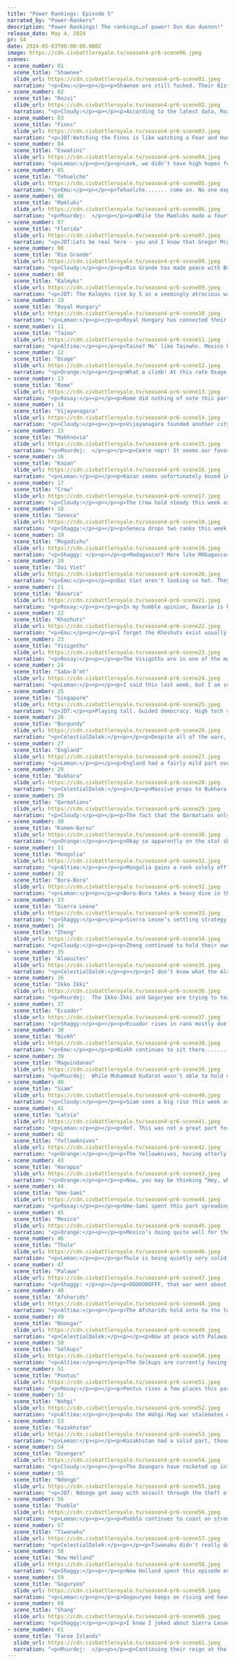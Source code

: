 ```yaml
---
title: "Power Rankings: Episode 5"
narrated_by: "Power-Rankers"
description: "Power Rankings! The rankings…of power! Dun dun dunnnn!"
release_date: May 4, 2024
pr: S4
date: 2024-05-03T00:00:00.000Z
image: https://cdn.civbattleroyale.tv/season4-pr6-scene06.jpeg
scenes:
- scene_number: 01
  scene_title: "Shawnee"
  slide_url: https://cdn.civbattleroyale.tv/season4-pr6-scene01.jpeg
  narration: "<p>Emu:</p><p></p><p>Shawnee are still fucked. Their 61st ranking is nearly unanimous, and we all agree they're dead the first time a serious war comes around.  Their situation is not changing, has not changed, and will never change until the moment they're plowed under. If they're not the first to die it'll be a stroke of luck.</p>"
- scene_number: 02
  scene_title: "Rozvi"
  slide_url: https://cdn.civbattleroyale.tv/season4-pr6-scene02.jpeg
  narration: "<p>Cloudy:</p><p></p><p>According to the latest data, Rozvi still sucks. </p>"
- scene_number: 03
  scene_title: "Finns"
  slide_url: https://cdn.civbattleroyale.tv/season4-pr6-scene03.jpeg
  narration: "<p>JDT:Watching the Finns is like watching a Fear and Hunger playthrough where someone just runs over a nail in the second room multiple times and slowly dies of tetanus after having to amputate both legs. </p>"
- scene_number: 04
  scene_title: "Eswatini"
  slide_url: https://cdn.civbattleroyale.tv/season4-pr6-scene04.jpeg
  narration: "<p>Leman:</p><p></p><p>Look, we didn’t have high hopes for Eswatini, but our hopes were higher than this.</p>"
- scene_number: 05
  scene_title: "Tehuelche"
  slide_url: https://cdn.civbattleroyale.tv/season4-pr6-scene05.jpeg
  narration: "<p>Emu:</p><p></p><p>Tehuelche....... come on. No one expected much from you in the first place, but that just makes this all the more embarrassing. What are you doing. Where is your production going. Why are your stats like that. Please do ANYTHING. The bar was and is so low. Eh, you're fucked anyway. Someone has to be forgettable.</p>"
- scene_number: 06
  scene_title: "Mamluks"
  slide_url: https://cdn.civbattleroyale.tv/season4-pr6-scene06.jpeg
  narration: "<p>Msurdej:  </p><p></p><p>While the Mamluks made a fourth city, it wasn’t the “WOW” factor the PRs were hoping for as their third city had been. Mansoura is a paltry city smack dab in the Sahara, and won’t be much use to them for ages. Worse still, they are now at war with Pontus, which could cause them to lose a city or two.</p>"
- scene_number: 07
  scene_title: "Florida"
  slide_url: https://cdn.civbattleroyale.tv/season4-pr6-scene07.jpeg
  narration: "<p>JDT:Lets be real here - you and I know that Gregor Mcgregor ain’t in the game no more. He’s not even in Miami Beach or somewhere good like that, he took your money and ran to Galveston, where he’ll probably be more boxed in than he already is. </p>"
- scene_number: 08
  scene_title: "Rio Grande"
  slide_url: https://cdn.civbattleroyale.tv/season4-pr6-scene08.jpeg
  narration: "<p>Cloudy:</p><p></p><p>Rio Grande has made peace with Bora-Bora without losing any cities. Big win!</p>"
- scene_number: 09
  scene_title: "Kalmyks"
  slide_url: https://cdn.civbattleroyale.tv/season4-pr6-scene09.jpeg
  narration: "<p>JDT: The Kalmyks rise by 5 as a seemingly atrocious war against Pontus ends in white peace and a settler of theirs waffles about with a bit of leeway to settle. They’ve decided to try to take their hubris against Makhnovia, a war that will probably end in a stalemate given that they are roughly equal to Makhnovia on units, but the future isn’t looking quite as bleak for them as we thought it was. Don’t get it twisted though, it's still bleak. Just not a solar eclipse. </p>"
- scene_number: 10
  scene_title: "Royal Hungary"
  slide_url: https://cdn.civbattleroyale.tv/season4-pr6-scene10.jpeg
  narration: "<p>Leman:</p><p></p><p>Royal Hungary has connected their cities and stopped starving their citizens. They still suck.</p>"
- scene_number: 11
  scene_title: "Taino"
  slide_url: https://cdn.civbattleroyale.tv/season4-pr6-scene11.jpeg
  narration: "<p>Altima:</p><p></p><p>Taino? Mo’ like Tainwho. Mexico has at least provided them an interesting opportunity—the Taino have a navy, and the Mexicans don’t, so the recent Mexican settles are open goals so long as the Taino at least take a shot. Which, judging by the past, they won’t, but hey.</p>"
- scene_number: 12
  scene_title: "Osage"
  slide_url: https://cdn.civbattleroyale.tv/season4-pr6-scene12.jpeg
  narration: "<p>Orange:</p><p></p><p>What a climb! At this rate Osage will be in first in uhhhhhhhh 13 parts. Keep it up!</p><p></p><p>Pueblo making peace is a saving grace for Osage, maybe now they will have a chance to get their bearings, maybe settle a bit, who knows. They’re safe for now, and that’s all that matters, well that and that they’re still stronger than Shawnee.</p>"
- scene_number: 13
  scene_title: "Rome"
  slide_url: https://cdn.civbattleroyale.tv/season4-pr6-scene13.jpeg
  narration: "<p>Rosay:</p><p></p><p>Rome did nothing of note this part, except likely failing to settle a single city in North Africa. When it becomes official and all of the Mediterranean coast is occupied however, buckle up because it's only downhill from here.</p>"
- scene_number: 14
  scene_title: "Vijayanagara"
  slide_url: https://cdn.civbattleroyale.tv/season4-pr6-scene14.jpeg
  narration: "<p>Cloudy:</p><p></p><p>Vijayanagara founded another city off screen this week, bringing them to four, which is still extremely shitty compared to damn near everyone else. They’re also trying to force their army around Harappa somehow to do god knows what. They’re just lucky Siam didn’t use those two settlers that were hanging around by Sri Lanka earlier, or else we’d have ranked them even lower.</p>"
- scene_number: 15
  scene_title: "Makhnovia"
  slide_url: https://cdn.civbattleroyale.tv/season4-pr6-scene15.jpeg
  narration: "<p>Msurdej:  </p><p></p><p>Святе чорт! It seems our favorite anarchist isn’t going down as easily as we thought. Ekaterinoslav and Rezekne are solidly in control of Makhnovia, giving Nestor a solid core again. But he’s not out of the woods yet. The Kalmyks have moved against him, putting him in a two front war. Once he does that though, he’ll be in a far better position to bring anarchy to the cylinder. </p>"
- scene_number: 16
  scene_title: "Kazan"
  slide_url: https://cdn.civbattleroyale.tv/season4-pr6-scene16.jpeg
  narration: "<p>Leman:</p><p></p><p>Kazan seems unfortunately boxed in now. Latvia, despite losing cities to Makhnovia, has settled a lot of the territory that I had hoped Kazan would be able to snap up. Given that, I think it’s gonna be hard for Kazan to really settle more than a couple more cities, and when you’re neighbors with Kazakhstan and Latvia, that sounds like a big problem to me.</p>"
- scene_number: 17
  scene_title: "Crow"
  slide_url: https://cdn.civbattleroyale.tv/season4-pr6-scene17.jpeg
  narration: "<p>Cloudy:</p><p></p><p>The Crow hold steady this week as they peace out with the Yellowknives and send some settlers east. Their status is kind of in limbo right now, because they haven’t actually settled, and they still only have a pathetic four cities, but if they do start settling eastern Canada they might be in a much better position. No new Faroe cities have popped up, and Seneca is still shit, so their only competition seems to be, oddly enough, Thule. Anyway, there are a lot of random elements factoring into Crow’s future right now, so we’re going to wait and see before we move them.</p>"
- scene_number: 18
  scene_title: "Seneca"
  slide_url: https://cdn.civbattleroyale.tv/season4-pr6-scene18.jpeg
  narration: "<p>Shaggy:</p><p></p><p>Seneca drops two ranks this week as their war with Osage “rages” on. It’s mostly just skirmishes in the Tennessee/Kentucky area at this point. Shawnee is doing a great job of being an early game rump state sitting in the middle of the action and kind of hindering it. Good job, Shawnee, Cornplanter owes you all a drink.</p>"
- scene_number: 19
  scene_title: "Mogadishu"
  slide_url: https://cdn.civbattleroyale.tv/season4-pr6-scene19.jpeg
  narration: "<p>Shaggy: </p><p></p><p>Madagascar? More like MOGagascar (I'll see myself out). Yes, they have finally settled everyone's favorite south African island landmass and will use it as a springboard to dominate the Indian Ocean... or at least I can hope that's what they want to do. They've proven to be quite useless in wars on land with their neighbors so far, maybe some seafaring violence towards someone further away could be the kick in the pants that they need.</p>"
- scene_number: 20
  scene_title: "Dai Viet"
  slide_url: https://cdn.civbattleroyale.tv/season4-pr6-scene20.jpeg
  narration: "<p>Emu:</p><p></p><p>Dai Viet aren't looking so hot. They're not doing *badly* per se, but we find ourselves at the stage of the game where civs like this are getting crowded out by competitors that are just..... better. Siam, Maguindano, Zheng...... They're just straight up outmatched on every side. That's not saying a turnaround is impossible, or even unlikely, but a turnaround of some sort is definitely needed if they want to be anything at all, let alone a Trung repeat.</p>"
- scene_number: 21
  scene_title: "Bavaria"
  slide_url: https://cdn.civbattleroyale.tv/season4-pr6-scene21.jpeg
  narration: "<p>Rosay:</p><p></p><p>In my humble opinion, Bavaria is kind of slept on. Now are they good? Don't make me laugh. But they do have actual options at least compared to the rest of their little league of a region. With Royal Hungary having to divert troops to Latvia, Bavaria has an opening to take some of those border cities off of them. Their situation to the west isn't all that bad either, with Burgundy having to hold back England making a second possible expansion opportunity. With that said Bavaria has 3 ways to improve their current position: going east, going west, and using the opportunity to gain a small science lead. If I had to choose, I'd personally go with option 2, but there's nothing wrong with 3 if Bavaria thinks it doesn't have the opening.</p>"
- scene_number: 22
  scene_title: "Khoshuts"
  slide_url: https://cdn.civbattleroyale.tv/season4-pr6-scene22.jpeg
  narration: "<p>Emu:</p><p></p><p>I forget the Khoshuts exist usually. They're a lot worse and less interesting than anyone else in the area. I don't even really have a whole lot to say about them. They were barely even *in* this episode. Anyway, they're fucked. Or maybe not, I didn't pay enough attention to them to say for sure.</p>"
- scene_number: 23
  scene_title: "Visigoths"
  slide_url: https://cdn.civbattleroyale.tv/season4-pr6-scene23.jpeg
  narration: "<p>Rosay:</p><p></p><p>The Visigoths are in one of the most unfortunate positions right now, as despite their decent enough stats they have literally nowhere to grow. Like I guess Burgundy is an option just due to Western Europe being relatively weak but even then it's an uphill battle and, oh what's that? They lost a city to Burgundy despite being in a better position? Huh, well damn welcome to mediocrity I guess, Visi.</p>"
- scene_number: 24
  scene_title: "Saba-D’mt"
  slide_url: https://cdn.civbattleroyale.tv/season4-pr6-scene24.jpeg
  narration: "<p>Leman:</p><p></p><p>I said this last week, but I am so impressed by Saba’s recovery after what was one of the worst opening episodes. Their stats, especially science, leave a lot to be desired but there’s more than enough potential here for Saba to grow into a decent regional power and rival Ndongo and its other neighbors.</p>"
- scene_number: 25
  scene_title: "Singapore"
  slide_url: https://cdn.civbattleroyale.tv/season4-pr6-scene25.jpeg
  narration: "<p>JDT:</p><p>Playing tall. Guided democracy. High tech yield and cultural diversity. Being fairly peaceful in the middle of the Molucca straits. Yep, Lee Kwan Yew is in the house. Singapore is literally larping right now, and we all know that will probably lead to mass mediocrity given that their current stats aren’t even that good. They did show signs of aggression with their assault on Dai Viet, but it's not very likely that they can take Bac Giang given that it's an inland city. Maybe it's time they hold some Teh Tarik talks and reconsider their objectives?</p>"
- scene_number: 26
  scene_title: "Burgundy"
  slide_url: https://cdn.civbattleroyale.tv/season4-pr6-scene26.jpeg
  narration: "<p>CelestialDalek:</p><p></p><p>Despite all of the wars, Burgundy is doing acceptable. All they have to worry about right now is England trying to invade them from York and Norwich, which is going well: they’re stalemating at York and pushing back slightly at Norwich. The city of Amiens is the only one that has taken damage thanks to a English naval attack, but the force of that naval attack is a few badly damaged triremes. What could really hurt them right now is a Bavarian war declaration, but that has yet to come. Presently, just a mediocre civ in the middle of a mediocre continent.</p>"
- scene_number: 27
  scene_title: "England"
  slide_url: https://cdn.civbattleroyale.tv/season4-pr6-scene27.jpeg
  narration: "<p>Leman:</p><p></p><p>England had a fairly mild part overall. They didn’t settle any cities and fundamentally that is bad. They should settle cities. But the Faroes are off celebrating Leif Erikson Day and settling Quebec instead of the Isles, so luckily, England might have a little bit of time to get those cities out.</p>"
- scene_number: 28
  scene_title: "Bukhara"
  slide_url: https://cdn.civbattleroyale.tv/season4-pr6-scene28.jpeg
  narration: "<p>CelestialDalek:</p><p></p><p>Massive props to Bukhara for completely bleeding the Kazakh army in their heroic defense of Herat. Unfortunately for them, the hammer is starting to fall, and their army is exhausted and has left Herat ending this episode in the yellow. Without the city, their empire will become one long, mediocre snake. And not one of the fun ones like a boa or a viper or anything. Just a dull, run-of-the-mill, boring, non venomous snake. </p>"
- scene_number: 29
  scene_title: "Qarmatians"
  slide_url: https://cdn.civbattleroyale.tv/season4-pr6-scene29.jpeg
  narration: "<p>Cloudy:</p><p></p><p>The fact that the Qarmatians only fell one rank this week despite making no more new gains just goes to show how well they’ve already consolidated their position. The fact that they even attempted to take Kermanshah was also really impressive. However, some of their neighbors, such as Pontus and Saba-D’mt, are starting to move into the Arabian Peninsula—and if al-Jannabi wants to keep his current position, he’d best start thinking about cleaning them up. </p>"
- scene_number: 30
  scene_title: "Kanem-Bornu"
  slide_url: https://cdn.civbattleroyale.tv/season4-pr6-scene30.jpeg
  narration: "<p>Orange:</p><p></p><p>Okay so apparently on the stat sheet Kanem-Bornu is at like, 53rd. They’ve got basically no army, and are at 10 effective science despite not yet being bankrupt yet (-15 gpt but still got 100 gold in the bank). I don’t know how they are that low without being bankrupt, but yeah. Uh, no army, no money, no science, Alaouite army right outside their lands. Hmm, wonder what will happen next… Maybe I should’ve looked at stats before ranking.</p>"
- scene_number: 31
  scene_title: "Mongolia"
  slide_url: https://cdn.civbattleroyale.tv/season4-pr6-scene31.jpeg
  narration: "<p>Altima:</p><p></p><p>Mongolia gains a rank solely off of statistical noise. Make no mistake, Mongolia is the Empire of Mid right now. Surrounded by powers with bigger armies and better core stats, outsettled to lands that should have been theirs parts ago, holding on to a decent little country solely because they’re still far enough from their rivals cores that it’s not worth their serious efforts. If they can somehow unfuck enough of their stats to build back up a real military, they might be able to exploit the anti-Shang coalition and retake their lost lands.  Maybe even threaten some other border cities. But that’s a real maybe for the Empire of Mid.</p>"
- scene_number: 32
  scene_title: "Bora-Bora"
  slide_url: https://cdn.civbattleroyale.tv/season4-pr6-scene32.jpeg
  narration: "<p>Leman:</p><p></p><p>Bora-Bora takes a heavy dive in the rankings. This is sort of because they seem to have lost a lot of settling momentum after dropping two cities on South America and aren’t really keeping up the South American settling spree, and are not settling the Pacific Islands. It seems that other powerhouses like Wahgi, Palawa, and Tiwanaku might be overpowering them in the near future.</p>"
- scene_number: 33
  scene_title: "Sierra Leone"
  slide_url: https://cdn.civbattleroyale.tv/season4-pr6-scene33.jpeg
  narration: "<p>Shaggy:</p><p></p><p>Sierra Leone’s settling strategy is comparable to me playing Mortal Kombat, just randomly doing stuff and hoping it works. They rise a whopping 8 ranks this part due to their ability to just shit out settlers and stick them in places that are inconvenient to their neighbors. Well, that and stats growth, but let’s focus on these new settles. Koidu is an early game coup of a city, to be honest. It effectively turns Sierra Leone into the gatekeeper of the West African coast, hindering Ndongo’s potential to invade them from the sea until ocean tiles are traversable. Kenema is yet another a thorn in the Alaouites’ side. Sierra Leone has been snapping up land around their borders and hemming them into a small spit of coast in North Africa and Kenema just tightens the noose. It also has a number of desert hills and resources, so it isn’t a total waste of an early settler for Sierra Leone. Can’t wait to see the Sahara become a new flashpoint on the cylinder.</p>"
- scene_number: 34
  scene_title: "Zheng"
  slide_url: https://cdn.civbattleroyale.tv/season4-pr6-scene34.jpeg
  narration: "<p>Cloudy:</p><p></p><p>Zheng continued to hold their own against Shang this week, but probably only because Goguryeo and Ikko-Ikki joined the war on their side. They’re up to six cities but they’re basically out of expansion options, and that’s bad news considering that none of their neighbors look easy to crack. All in all, we kept Zheng near the middle, but I don’t envy their position.</p>"
- scene_number: 35
  scene_title: "Alaouites"
  slide_url: https://cdn.civbattleroyale.tv/season4-pr6-scene35.jpeg
  narration: "<p>CelestialDalek:</p><p></p><p>I don’t know what the Alaouites’ game plan is anymore. I don’t even know if they have a game plan. Throw darts at a map of the Sahara and settle there? Wander their army through a perilous desert to just loiter around Fez? Are they going to use their military, their production, or their cities? Capture and raze Kenema so that they can make a better-looking empire thanks to the Orwellian three-tile separation policy? I don’t know and I don’t care. Guy with a lot of kids funny.</p>"
- scene_number: 36
  scene_title: "Ikko Ikki"
  slide_url: https://cdn.civbattleroyale.tv/season4-pr6-scene36.jpeg
  narration: "<p>Msurdej:  The Ikko-Ikki and Goguryeo are trying to team up against the Shang. The Ikko-Ikki are definitely the junior partner in this group though, having the weakest army of the three, not to mention all the other stats they are lacking. But with so much going on, even if they end up with Yanshi, they still have a lot of work to do if they wanna catch up to the other powers in Asia.</p>"
- scene_number: 37
  scene_title: "Ecuador"
  slide_url: https://cdn.civbattleroyale.tv/season4-pr6-scene37.jpeg
  narration: "<p>Shaggy:</p><p></p><p>Ecuador rises in rank mostly due to stat shifts this part. They had a pretty quiet part where they got shut out of the Caribbean by Mexico and… not much else. I think they’re fighting with New Holland but they both seem lost in the rainforest down there.</p>"
- scene_number: 38
  scene_title: "Nivkh"
  slide_url: https://cdn.civbattleroyale.tv/season4-pr6-scene38.jpeg
  narration: "<p>Emu:</p><p></p><p>Nivkh continues to sit there........ menacingly. They haven't been doing much at all externally, but they've built a solid enough core that even with the rise of Goguryeo another Chukchi-type rise is a definite possibility. They seem the type to know a decent opportunity when they see one and seize it. It all depends on what goes on around them, when and where their opening comes. Whether they're a dud or a conqueror, their crucial position between the strong powers of Arctic Canada and the even stronger powers of East Asia and Siberia is sure to give whatever happens up here an outsize impact on the rest of the game.</p>"
- scene_number: 39
  scene_title: "Maguindanao"
  slide_url: https://cdn.civbattleroyale.tv/season4-pr6-scene39.jpeg
  narration: "<p>Msurdej:  While Muhammad Kudarat wasn’t able to hold onto Korn during this episode, he made a fine show of the war. Taking on a Top 10 civ when you're in the 30s is usually a recipe for disaster. But Maguindanao is holding on, and expanding his empire with new settlements all the time. But while they’ve beaten the Wahgi for now, there are still options for them to grow. Like Singapore, or possibly Siam.</p>"
- scene_number: 40
  scene_title: "Siam"
  slide_url: https://cdn.civbattleroyale.tv/season4-pr6-scene40.jpeg
  narration: "<p>Cloudy:</p><p></p><p>Siam sees a big rise this week as they continue to found more cities and their stats continue to improve. Siam is now significantly bigger and better than its neighbors Dai Viet, Singapore, and Vijayanagara, and they are far and away in the best position to dominate Southeast Asia. Siam has even made it into the top 10 in one crucial statistic, finishing 7th in effective science. And with more settlers still on the way, we don’t think their growth is even close to over.</p>"
- scene_number: 41
  scene_title: "Latvia"
  slide_url: https://cdn.civbattleroyale.tv/season4-pr6-scene41.jpeg
  narration: "<p>Leman:</p><p></p><p>Oof. This was not a great part for Latvia, and they have slipped out of the top 20 because of it. Losing the city Makhnovia gifted them was a given – that city was undefendable and not very good. Dropping a second city that they founded themselves is unexpected and rough. That being said, not shown on screen is that Latvia founded three cities this episode, meaning that despite dropping two cities to a bottom-tier nobody Latvia did end this part with more cities than it started with. In the long term, this is still not overall great, but Latvia is definitely not in a terrible position.</p>"
- scene_number: 42
  scene_title: "Yellowknives"
  slide_url: https://cdn.civbattleroyale.tv/season4-pr6-scene42.jpeg
  narration: "<p>Orange:</p><p></p><p>The Yellowknives, having utterly failed in their war against the crow, at least manage to keep all their cities as they keep settling. Up to nine now, what they really need is an army. Both to take on Crow again maybe, but more importantly to take on the soon to exist Thule cities just to their east, or wherever those Thule settlers are going.</p>"
- scene_number: 43
  scene_title: "Harappa"
  slide_url: https://cdn.civbattleroyale.tv/season4-pr6-scene43.jpeg
  narration: "<p>Orange:</p><p></p><p>Now, you may be thinking “Hey, when did Harappa get 6 cities? I don’t see 6 cities in the Indus Valley.” Yes, you were definitely thinking that. But it’s actually true, they do have 6 cities. The trick is that the last city is actually in the Maldives! Somehow Siam just ignored both Sri Lanka and the Maldives to go to, who knows, Arabia? Are we getting Siamese Arabia? Maybe… </p>"
- scene_number: 44
  scene_title: "Ume-Sami"
  slide_url: https://cdn.civbattleroyale.tv/season4-pr6-scene44.jpeg
  narration: "<p>Rosay:</p><p></p><p>Ume-Sami spent this part spreading their gospel and churning up an army to take on the Finns (cause lets be honest they ain’t sending that shit across the Baltic to take on Royal Hungary.) While they still need to make sure that their army is sufficient enough to wipe the Finns, Sami needs to keep in mind that, especially with the settlement of Vagur, Faroe is going to come for them eventually and Sami needs to act fast in order to ensure that they have the production base to defend themselves. Now granted there still is some space still open for settling, but that's running out, and it would probably be more efficient to just take the already developed land from the garbage tier Finns.</p>"
- scene_number: 45
  scene_title: "Mexico"
  slide_url: https://cdn.civbattleroyale.tv/season4-pr6-scene45.jpeg
  narration: "<p>Orange:</p><p></p><p>Mexico’s doing quite well for themselves, nice big core of cities, plenty of influence in the Caribbean, safe from any sort of naval attack from Ecuador. Now, their own city over in Venezuela may be a bit in danger but that’s it and honestly it's pretty defendable. So for now, Mexico is just chilling, growing, and seeking to get enough power to come out on top of North America.</p>"
- scene_number: 46
  scene_title: "Thule"
  slide_url: https://cdn.civbattleroyale.tv/season4-pr6-scene46.jpeg
  narration: "<p>Leman:</p><p></p><p>Thule is being quietly very solid. While it’s not quite as aggressive as Osage or even Yellowknives and doesn’t have the raw stats of Pueblo, Thule’s stats are definitely decent. They have a huge army, a solid production, and a decent city count. They are lacking population, which is weirdly low (41 tied with Ikko-Ikki), but that’s to be expected from a tundra civ that lacks Lighthouses, so expect that trend to continue. Still, Thule is looking strong and the ranking reflects that.</p>"
- scene_number: 47
  scene_title: "Palawa"
  slide_url: https://cdn.civbattleroyale.tv/season4-pr6-scene47.jpeg
  narration: "<p>Shaggy: </p><p></p><p>OOOOOOOFFF, that war went about as poorly as it could have for Palawa. Noongar solidifying their grasp of the borderlands between the two definitely doesn't bode well for Palawa. So naturally the PRs... raise them 1 rank. I guess giving up a couple cities doesn't matter when you can just compensate by fully settling New Zealand and having good infrastructure. I just hope Tarenorerer can find a copy of How To Fight Wars Good at their local library.</p>"
- scene_number: 48
  scene_title: "Afsharids"
  slide_url: https://cdn.civbattleroyale.tv/season4-pr6-scene48.jpeg
  narration: "<p>Altima:</p><p></p><p>The Afsharids hold onto to the top twenty despite losing two cities to a random underdog on the back of still having a decently expansive empire. Their science is a Lot Lacking, hampered greatly by the nonexistent food yields of their native hills and deserts. Those two lost cities, as breadbaskety as they were, would have been great for counteracting this, but they are still farming the hell out of the barren grasslands near Mashhad. This is a stumble, but perhaps a correctable one, so long as they can infrastructure their way past “having fewer techs than some four city runts.”</p>"
- scene_number: 49
  scene_title: "Noongar"
  slide_url: https://cdn.civbattleroyale.tv/season4-pr6-scene49.jpeg
  narration: "<p>CelestialDalek:</p><p></p><p>Now at peace with Palawa, Noongar is undoubtedly the top dog on Australia. How long can this last? We all know Australian civs’ difficulties of getting onto another landmass, but the difference between Palawa and Noongar is that Palawa has already gone on a settling spree in New Zealand. Despite their abysmal military, they seem to know how to break out. It’s entirely possible that Palawa could swing back in a battle for the history books in a few parts, but for now Noongar is a civ with theoretically infinite opportunities hampered by being Australian.</p>"
- scene_number: 50
  scene_title: "Selkups"
  slide_url: https://cdn.civbattleroyale.tv/season4-pr6-scene50.jpeg
  narration: "<p>Altima:</p><p></p><p>The Selkups are currently having what we call a “Siberian Moment.” They’ve got great stats in most places- except in the twin tyrants of Science and Population, where the abysmal food yields of their homeland leave them lagging hard. This is made worse by the fact that other powers are starting to creep into their theater, and are doing so harder than they are. There’s still time to swing things back into their court, but the way things are going, expect a death spiral of collapsing tech competition sooner than later.</p>"
- scene_number: 51
  scene_title: "Pontus"
  slide_url: https://cdn.civbattleroyale.tv/season4-pr6-scene51.jpeg
  narration: "<p>Rosay:</p><p></p><p>Pontus rises a few places this part as now they are competing with the weaker Qarmatians instead of a strong Afsharids for middle eastern territory. They still have plenty of room to expand, so there's still room to grow without being aggressive, though Pontus isn't exactly scared of being aggressive right now either as seen with their war against Makhnovia (which will probably unfortunately be a nothing burger due to their lack of a navy in the area but it's still a nice thought). They definitely have their flaws keeping them out of the top ten however, mainly being that all of their cities are not really populous so they aren't really getting their bang for their buck out of them, but nothing a little turtling cannot fix.</p>"
- scene_number: 52
  scene_title: "Wahgi"
  slide_url: https://cdn.civbattleroyale.tv/season4-pr6-scene52.jpeg
  narration: "<p>Altima:</p><p></p><p>As the Wahgi-Mag war stalemates out, the Wahgi lose a few ranks to their bad military and production, and their closing settlement options. They’ve still got solid stats everywhere except their Production and Military, but those are two rather important fields to lack in. With their solid science, they may well tech up a solution to that, but they have to get there first. But then, at these early hours, that option does still hold their rank up a fair bit.</p>"
- scene_number: 53
  scene_title: "Kazakhstan"
  slide_url: https://cdn.civbattleroyale.tv/season4-pr6-scene53.jpeg
  narration: "<p>Leman:</p><p></p><p>Kazakhstan had a solid part, though this is the first part where they have to prove themselves. Kazakhstan has spent the last five parts settling nine cities and turning itself into a solid, but relatively uninspiring central Asian blob civ (think S1 Kazakhs, S2 Uzbekistan). This part ended with Kazakhstan in their first relevant war with their southern neighbor, Bukhara. Kazakhstan is definitely stronger, they lead in city count, production, and military manpower, but I’m not sure if it’s overwhelming enough to crush Bukhara and transform Kazakhstan into a top 5 powerhouse. Then again, that might be asking a lot for a civ that’s already comfortably top 10. Kazakhstan’s in a good spot.</p>"
- scene_number: 54
  scene_title: "Dzungars"
  slide_url: https://cdn.civbattleroyale.tv/season4-pr6-scene54.jpeg
  narration: "<p>Cloudy:</p><p></p><p>The Dzungars have rocketed up into the top 10, fairly unexpectedly I’d say, after having one hell of an episode. Their first big win was obviously receiving Lhasa in their peace treaty with the Khoshuts, and then on top of that they also settled two more new cities, bringing their total to 10, right up there with the other top dogs. They’ve also risen to 6th place in the info addict rankings—the largest rise of any civ this week—and they rank 7th in production and 6th in military. Overall I would say we did not expect a Tarim Basin civ to ever do this well, but somehow, it’s starting to look like the Dzungars are the civ to beat in Central Asia.</p>"
- scene_number: 55
  scene_title: "Ndongo"
  slide_url: https://cdn.civbattleroyale.tv/season4-pr6-scene55.jpeg
  narration: "<p>JDT: Ndongo got away with assault through the theft of Malkerns and drops one for committing a crime. In seriousness, not much changed for Ndongo. They’re still the ire of Africa, still the strongest by far in the region, with no real threats around them in spite of the many wars they are undergoing. Mogadishu is a joke who made peace with them, Kanem-Bornu and Saba aren’t in a position to threaten them, Rozvi and eSwatini are memes who aren’t at war, and no one else is anywhere near them. The only potential concern would be their UA not properly working, but in the grand scheme of things it's a minor deal that doesn’t hinder them too much. People, I think it's finally time for Nzinga. </p>"
- scene_number: 56
  scene_title: "Pueblo"
  slide_url: https://cdn.civbattleroyale.tv/season4-pr6-scene56.jpeg
  narration: "<p>Leman:</p><p></p><p>Pueblo continues to coast on strong early settling and excellent stats. No cities settled this part is a bit of a bummer, especially given how much room Pueblo has, but I have no doubt that Pueblo will manage to fill out their lands and continue to be powerful for the foreseeable future.</p>"
- scene_number: 57
  scene_title: "Tiwanaku"
  slide_url: https://cdn.civbattleroyale.tv/season4-pr6-scene57.jpeg
  narration: "<p>CelestialDalek:</p><p></p><p>Tiwanaku didn’t really do anything this episode. However, their stats are solid, their position is solid, and they’re not pressed for space. It’s hard to see a real threat on their horizon: New Holland is above them, but separating the two coasts of South America is the Amazon, known for its infamous meatgrinders in the BR. Funnily enough, probably the worst thing that could happen would be declaring war on Rio Grande and not defending Pokotia well, but the tech difference shouldn’t make that defense too difficult.</p>"
- scene_number: 58
  scene_title: "New Holland"
  slide_url: https://cdn.civbattleroyale.tv/season4-pr6-scene58.jpeg
  narration: "<p>Shaggy:</p><p></p><p>New Holland spent this episode enhancing their stats and their religion. They are getting comfortable up here in their top 5 spot, but hopefully not so comfortable that they forget to exert their will on the South American continent and then the world <insert maniacal supervillain laugh here>! Porto Alegre is an easy first target, if only the Neo-Dutch could figure out how to build up a useful military.</p>"
- scene_number: 59
  scene_title: "Goguryeo"
  slide_url: https://cdn.civbattleroyale.tv/season4-pr6-scene59.jpeg
  narration: "<p>Leman:</p><p></p><p>Gogouryeo keeps on rising and have finally entered the top three. They’re the third civ to have double-digit city counts, after Shang and Faroes. All their stats are stellar, none of their wars have been embarrassing, their neighbors, while strong, are not immediately threatening, and Goguryeo still has a lot of room to settle in Siberia and, if they’re feeling bold, Japan.</p>"
- scene_number: 60
  scene_title: "Shang"
  slide_url: https://cdn.civbattleroyale.tv/season4-pr6-scene60.jpeg
  narration: "<p>Shaggy:</p><p></p><p>I know I joked about Sierra Leone dropping cities on the cylinder like they’re hot potatoes but now we get to this season’s current master of “hey, that land is mine!”, Shang. The burgeoning war they are fighting with Goguryeo and Ikko-Ikki looks to be one of the more interesting ones in the early game this season. Xinxiang and Yanshi have already been blockaded and damaged significantly, revealing a weakness of Shang’s: they have a “density” problem. If you think of density as a ratio between a civ’s military strength (mass) and its production capacity (volume), you can do some fun stats work to see how good a civ is at filling its borders with effective units. I tend to use this stat to try to figure out if a civ is building up for an invasion or if it would be susceptible to one from a neighbor. And, interestingly, Shang has the lowest density of any civ in their vicinity other than Mongolia. In fact, they have one of the lowest densities of our top 10 ranks this part! Only New Holland, Kazakhstan, and Wahgi have lower density numbers and none of them are in the midst of a multi-front war that includes another top 10 civ. I’d think about shorting Shang in the stonk game but I still haven’t implemented derivatives in that.</p>"
- scene_number: 61
  scene_title: "Faroe Islands"
  slide_url: https://cdn.civbattleroyale.tv/season4-pr6-scene61.jpeg
  narration: "<p>Msurdej:  </p><p></p><p>Continuing their reign at the top, The Faroe Islands take another round in the top spot. But this time, it’s their first undisputed, 0 deviation top ranking. And with stats as high as theirs, it's easy to see why. One thing to note however, is the small dip in production they saw from the end of last part, from 136 to 129. They’ve also never gone to war, and such pacifism will never win them the CBRX.</p>"
---
```

